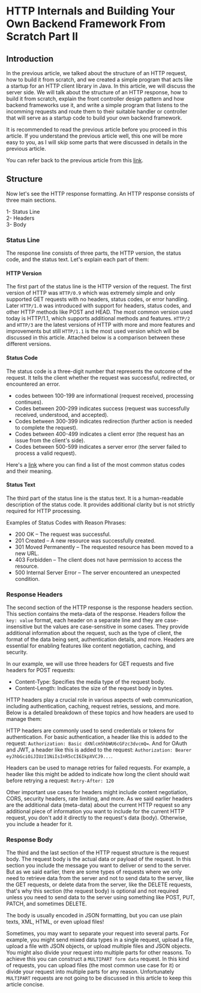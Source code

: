 # HTTP Internals and Building Your Own Backend Framework From Scratch Part II

## Introduction

In the previous article, we talked about the structure of an HTTP request, how to build it from scratch, and we created a simple program that acts like a startup for an HTTP client library in Java. In this article, we will discuss the server side. We will talk about the structure of an HTTP response, how to build it from scratch, explain the front controller design pattern and how backend frameworks use it, and write a simple program that listens to the incomming requests and route them to their suitable handler or controller that will serve as a startup code to build your own backend framework.

It is recommended to read the previous article before you proceed in this article. If you understand the previous article well, this one will be more easy to you, as I will skip some parts that were discussed in details in the previous article.

You can refer back to the previous article from this [link](https://medium.com/@muhammad.heshamyt/http-internals-and-building-your-own-http-client-from-scratch-part-i-d62b1028408d).

## Structure

Now let's see the HTTP response formatting. An HTTP response consists of three main sections.

1- Status Line <br>
2- Headers <br>
3- Body <br>

### Status Line

The response line consists of three parts, the HTTP version, the status code, and the status text. Let's explain each part of them:

#### HTTP Version

The first part of the status line is the HTTP version of the request. The first version of HTTP was `HTTP/0.9` which was extremely simple and only supported GET requests with no headers, status codes, or error handling. Later `HTTP/1.0` was introduced with support for headers, status codes, and other HTTP methods like POST and HEAD. The most common version used today is HTTP/1.1, which supports additional methods and features. `HTTP/2` and `HTTP/3` are the latest versions of HTTP with more and more features and improvements but still `HTTP/1.1` is the most used version which will be discussed in this article. Attached below is a comparison between these different versions.

<INSERT TABLE>

#### Status Code

The status code is a three-digit number that represents the outcome of the request. It tells the client whether the request was successful, redirected, or encountered an error.
* codes between 100-199 are informational (request received, processing continues).
* Codes between 200-299 indicates success (request was successfully received, understood, and accepted).
* Codes between 300-399 indicates redirection (further action is needed to complete the request).
* Codes between 400-499 indicates a client error (the request has an issue from the client's side).
* Codes between 500-599 indicates a server error (the server failed to process a valid request).

Here's a [link](https://developer.mozilla.org/en-US/docs/Web/HTTP/Status) where you can find a list of the most common status codes and their meaning.

#### Status Text

The third part of the status line is the status text. It is a human-readable description of the status code. It provides additional clarity but is not strictly required for HTTP processing.

Examples of Status Codes with Reason Phrases:
* 200 OK – The request was successful.
* 201 Created – A new resource was successfully created.
* 301 Moved Permanently – The requested resource has been moved to a new URL.
* 403 Forbidden – The client does not have permission to access the resource.
* 500 Internal Server Error – The server encountered an unexpected condition.

### Response Headers

The second section of the HTTP response is the response headers section. This section contains the meta-data of the response. Headers follow the `key: value` format, each header on a separate line and they are case-insensitive but the values are case-sensitive in some cases. They provide additional information about the request, such as the type of client, the format of the data being sent, authentication details, and more. Headers are essential for enabling features like content negotiation, caching, and security.

In our example, we will use three headers for GET requests and five headers for POST requests:

* Content-Type: Specifies the media type of the request body.
* Content-Length: Indicates the size of the request body in bytes.

HTTP headers play a crucial role in various aspects of web communication, including authentication, caching, request retries, sessions, and more. Below is a detailed breakdown of these topics and how headers are used to manage them:

HTTP headers are commonly used to send credentials or tokens for authentication. For basic authentication, a header like this is added to the request: `Authorization: Basic dXNlcm5hbWU6cGFzc3dvcmQ=`. And for OAuth and JWT, a header like this is added to the request: `Authorization: Bearer eyJhbGciOiJIUzI1NiIsInR5cCI6IkpXVCJ9...`.

Headers can be used to manage retries for failed requests. For example, a header like this might be added to indicate how long the client should wait before retrying a request: `Retry-After: 120`

Other important use cases for headers might include content negotiation, CORS, security headers, rate limiting, and more. As we said earlier headers are the additional data (meta-data) about the current HTTP request so any additional piece of information you want to include for the current HTTP request, you don't add it directly to the request's data (body). Otherwise, you include a header for it.

### Response Body

The third and the last section of the HTTP request structure is the request body. The request body is the actual data or payload of the request. In this section you include the message you want to deliver or send to the server. But as we said earlier, there are some types of requests where we only need to retrieve data from the server and not to send data to the server, like the GET requests, or delete data from the server, like the DELETE requests, that's why this section (the request body) is optional and not required unless you need to send data to the server using something like POST, PUT, PATCH, and sometimes DELETE.

The body is usually encoded in JSON formatting, but you can use plain texts, XML, HTML, or even upload files!

Sometimes, you may want to separate your request into several parts. For example, you might send mixed data types in a single request, upload a file, upload a file with JSON objects, or upload multiple files and JSON objects. You might also divide your request into multiple parts for other reasons. To achieve this you can construct a `MULTIPART form data` request. In this kind of requests, you can upload files (the most common use case for it) or divide your request into multiple parts for any reason. Unfortunately `MULTIPART` requests are not going to be discussed in this article to keep this article concise.
